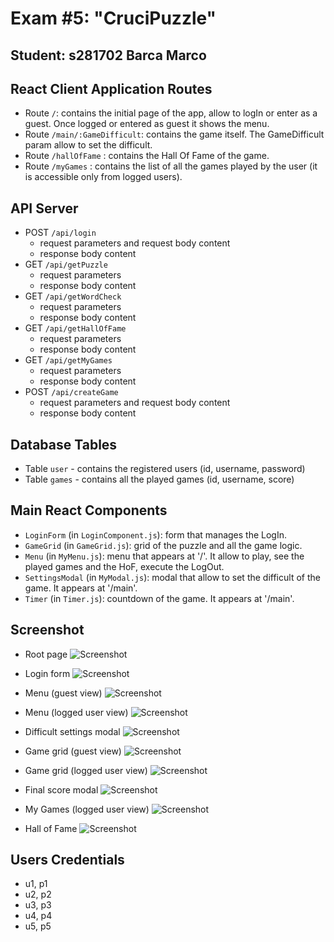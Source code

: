 # Exam #5: "CruciPuzzle"
## Student: s281702 Barca Marco

## React Client Application Routes

- Route `/`: contains the initial page of the app, allow to logIn or enter as a guest. Once logged or entered as guest it shows the menu.
- Route `/main/:GameDifficult`: contains the game itself. The GameDifficult param allow to set the difficult.
- Route `/hallOfFame` : contains the Hall Of Fame of the game.
- Route `/myGames` : contains the list of all the games played by the user (it is accessible only from logged users).

## API Server

- POST `/api/login`
  - request parameters and request body content
  - response body content
- GET `/api/getPuzzle`
  - request parameters
  - response body content
- GET `/api/getWordCheck`
  - request parameters
  - response body content
- GET `/api/getHallOfFame`
  - request parameters
  - response body content
- GET `/api/getMyGames`
  - request parameters
  - response body content
- POST `/api/createGame`
  - request parameters and request body content
  - response body content


## Database Tables

- Table `user` - contains the registered users (id, username, password)
- Table `games` - contains all the played games (id, username, score)

## Main React Components

- `LoginForm` (in `LoginComponent.js`): form that manages the LogIn.
- `GameGrid` (in `GameGrid.js`): grid of the puzzle and all the game logic.
- `Menu` (in `MyMenu.js`):  menu that appears at '/'. It allow to play, see the played games and the HoF, execute the LogOut.
- `SettingsModal` (in `MyModal.js`): modal that allow to set the difficult of the game. It appears at '/main'.
- `Timer` (in `Timer.js`): countdown of the game. It appears at '/main'.

## Screenshot
- Root page
![Screenshot](./img/root.png)

- Login form
![Screenshot](./img/login.png)

- Menu (guest view)
![Screenshot](./img/guest-menu.png)

- Menu (logged user view)
![Screenshot](./img/logged-menu.png)

- Difficult settings modal
![Screenshot](./img/difficult-settings.png)

- Game grid (guest view)
![Screenshot](./img/guest-game-grid.png)

- Game grid (logged user view)
![Screenshot](./img/user-game-grid.png)

- Final score modal
![Screenshot](./img/score.png)

- My Games (logged user view)
![Screenshot](./img/my-games.png)

- Hall of Fame
![Screenshot](./img/hall-of-fame.png)

## Users Credentials

- u1, p1
- u2, p2
- u3, p3
- u4, p4
- u5, p5
